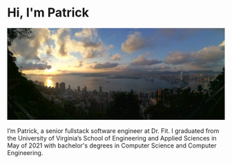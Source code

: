 # Hi, I'm Patrick

![](/static/image/background.jpg)

I’m Patrick, a senior fullstack software engineer at Dr. Fit. I graduated from the University of Virginia’s School of Engineering and Applied Sciences in May of 2021 with bachelor's degrees in Computer Science and Computer Engineering.
